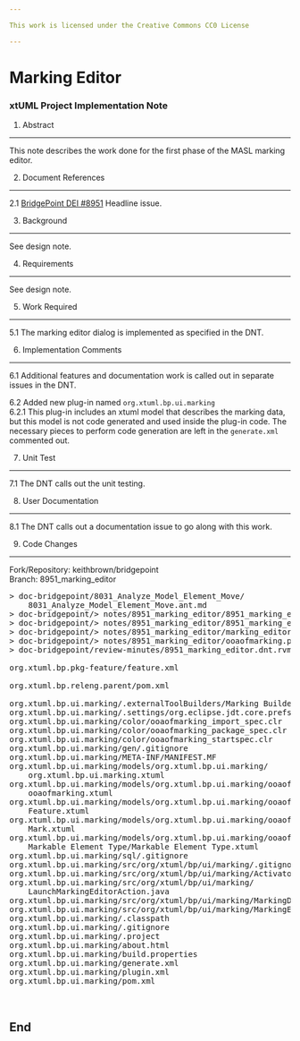 ```yaml
---

This work is licensed under the Creative Commons CC0 License

---
```


# Marking Editor
### xtUML Project Implementation Note


1. Abstract
-----------
This note describes the work done for the first phase of the MASL marking editor.  

2. Document References
----------------------
<a id="2.1"></a>2.1 [BridgePoint DEI #8951](https://support.onefact.net/issues/8951) Headline issue.     

3. Background
-------------
See design note.   

4. Requirements
---------------
See design note.   

5. Work Required
----------------
5.1  The marking editor dialog is implemented as specified in the DNT.  

6. Implementation Comments
--------------------------
6.1  Additional features and documentation work is called out in separate issues in
the DNT.

6.2  Added new plug-in named ```org.xtuml.bp.ui.marking```   
6.2.1  This plug-in includes an xtuml model that describes the marking data, but
  this model is not code generated and used inside the plug-in code.  The necessary
  pieces to perform code generation are left in the ```generate.xml``` commented 
  out.       

7. Unit Test
------------
7.1  The DNT calls out the unit testing.   

8. User Documentation
---------------------
8.1  The DNT calls out a documentation issue to go along with this work.   

9. Code Changes
---------------
Fork/Repository: keithbrown/bridgepoint  
Branch: 8951_marking_editor    

<pre>
> doc-bridgepoint/8031_Analyze_Model_Element_Move/
    8031_Analyze_Model_Element_Move.ant.md
> doc-bridgepoint/> notes/8951_marking_editor/8951_marking_editor_dnt.md
> doc-bridgepoint/> notes/8951_marking_editor/8951_marking_editor_int.md
> doc-bridgepoint/> notes/8951_marking_editor/marking_editor.png
> doc-bridgepoint/> notes/8951_marking_editor/ooaofmarking.png
> doc-bridgepoint/review-minutes/8951_marking_editor.dnt.rvm.md

org.xtuml.bp.pkg-feature/feature.xml

org.xtuml.bp.releng.parent/pom.xml

org.xtuml.bp.ui.marking/.externalToolBuilders/Marking Builder.launch
org.xtuml.bp.ui.marking/.settings/org.eclipse.jdt.core.prefs
org.xtuml.bp.ui.marking/color/ooaofmarking_import_spec.clr
org.xtuml.bp.ui.marking/color/ooaofmarking_package_spec.clr
org.xtuml.bp.ui.marking/color/ooaofmarking_startspec.clr
org.xtuml.bp.ui.marking/gen/.gitignore
org.xtuml.bp.ui.marking/META-INF/MANIFEST.MF
org.xtuml.bp.ui.marking/models/org.xtuml.bp.ui.marking/
    org.xtuml.bp.ui.marking.xtuml
org.xtuml.bp.ui.marking/models/org.xtuml.bp.ui.marking/ooaofmarking/
    ooaofmarking.xtuml
org.xtuml.bp.ui.marking/models/org.xtuml.bp.ui.marking/ooaofmarking/Feature/
    Feature.xtuml
org.xtuml.bp.ui.marking/models/org.xtuml.bp.ui.marking/ooaofmarking/Mark/
    Mark.xtuml
org.xtuml.bp.ui.marking/models/org.xtuml.bp.ui.marking/ooaofmarking/
    Markable Element Type/Markable Element Type.xtuml
org.xtuml.bp.ui.marking/sql/.gitignore
org.xtuml.bp.ui.marking/src/org/xtuml/bp/ui/marking/.gitignore
org.xtuml.bp.ui.marking/src/org/xtuml/bp/ui/marking/Activator.java
org.xtuml.bp.ui.marking/src/org/xtuml/bp/ui/marking/
    LaunchMarkingEditorAction.java
org.xtuml.bp.ui.marking/src/org/xtuml/bp/ui/marking/MarkingData.java
org.xtuml.bp.ui.marking/src/org/xtuml/bp/ui/marking/MarkingEditorDialog.java
org.xtuml.bp.ui.marking/.classpath
org.xtuml.bp.ui.marking/.gitignore
org.xtuml.bp.ui.marking/.project
org.xtuml.bp.ui.marking/about.html
org.xtuml.bp.ui.marking/build.properties
org.xtuml.bp.ui.marking/generate.xml
org.xtuml.bp.ui.marking/plugin.xml
org.xtuml.bp.ui.marking/pom.xml


</pre>

End
---


